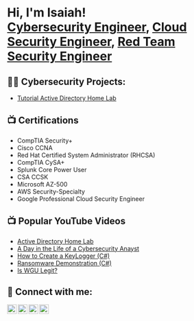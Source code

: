 <h1>Hi, I'm Isaiah! <br/><a href="https://github.com/joshmadakor1">Cybersecurity Engineer</a>, <a href="https://www.linkedin.com/in/joshmadakor/">Cloud Security Engineer</a>, <a href="https://www.youtube.com/c/joshmadakor">Red Team Security Engineer</a></h1>

<h2>👨‍💻 Cybersecurity Projects:</h2>

 - [Tutorial Active Directory Home Lab](https://github.com/joshmadakor1/Algorithms-Practice)


<h2>📺 Certifications</h2>

- CompTIA Security+ 
- Cisco CCNA
- Red Hat Certified System Administrator (RHCSA)
- CompTIA CySA+
- Splunk Core Power User
- CSA CCSK
- Microsoft AZ-500
- AWS Security-Specialty
- Google Professional Cloud Security Engineer

<h2>📺 Popular YouTube Videos</h2>

- [Active Directory Home Lab](https://www.youtube.com/watch?v=a83ASGn_V_s)
- [A Day in the Life of a Cybersecurity Anayst](https://www.youtube.com/watch?v=uHy3oM7NnoU)
- [How to Create a KeyLogger (C#)](https://www.youtube.com/watch?v=N-L9hklSlNk)
- [Ransomware Demonstration (C#)](https://www.youtube.com/watch?v=OfvdQeh79s0)
- [Is WGU Legit?](https://www.youtube.com/watch?v=E2MwRWxDBkA)

<h2> 🤳 Connect with me:</h2>

[<img align="left" alt="JoshMadakor | YouTube" width="22px" src="https://cdn.jsdelivr.net/npm/simple-icons@v3/icons/youtube.svg" />][youtube]
[<img align="left" alt="JoshMadakor | Twitter" width="22px" src="https://cdn.jsdelivr.net/npm/simple-icons@v3/icons/twitter.svg" />][twitter]
[<img align="left" alt="JoshMadakor | LinkedIn" width="22px" src="https://cdn.jsdelivr.net/npm/simple-icons@v3/icons/linkedin.svg" />][linkedin]
[<img align="left" alt="JoshMadakor | Instagram" width="22px" src="https://cdn.jsdelivr.net/npm/simple-icons@v3/icons/instagram.svg" />][instagram]

[twitter]: https://twitter.com/zaythewriter
[youtube]: https://www.youtube.com/c/isaiahherard
[instagram]: https://www.instagram.com/zaythewriter/
[linkedin]: https://linkedin.com/in/isaiah-herard/

<!--
**joshmadakor1/joshmadakor1** is a ✨ _special_ ✨ repository because its `README.md` (this file) appears on your GitHub profile.

Here are some ideas to get you started:

- 🔭 I’m currently working on ...
- 🌱 I’m currently learning ...
- 👯 I’m looking to collaborate on ...
- 🤔 I’m looking for help with ...
- 💬 Ask me about ...
- 📫 How to reach me: ...
- 😄 Pronouns: ...
- ⚡ Fun fact: ...
-->
